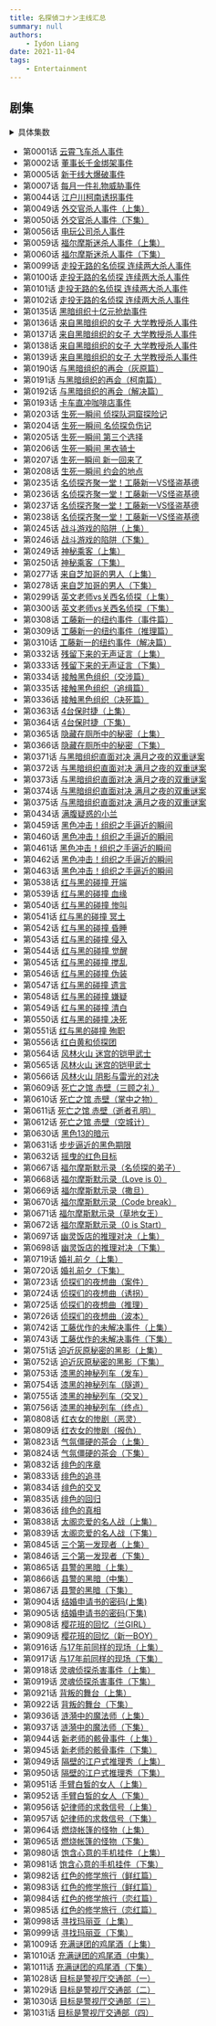 ```yaml
---
title: 名探偵コナン主线汇总
summary: null
authors:
    - Iydon Liang
date: 2021-11-04
tags:
    - Entertainment
---
```


## 剧集
<details>
<summary>具体集数</summary>
```python linenums="1"
def episodes():
    ____ = None
    for episode in (
        (   1, ____), (   2, ____), (   5, ____), (   7, ____), (  44, ____), (  49,   50),
        (  56, ____), (  59,   60), (  99,  102), ( 135,  139), ( 190,  193), ( 203,  208),
        ( 235,  238), ( 245,  246), ( 249,  250), ( 277,  278), ( 299,  300), ( 308,  310),
        ( 332,  336), ( 363,  364), ( 365,  366), ( 371,  375), ( 434, ____), ( 459,  463),
        ( 538,  551), ( 556, ____), ( 564,  566), ( 609,  612), ( 630,  632), ( 667,  672),
        ( 697,  698), ( 719,  720), ( 723,  726), ( 742,  743), ( 751,  756), ( 808,  809),
        ( 823,  824), ( 832,  836), ( 838,  839), ( 845,  846), ( 865,  867), ( 904,  905),
        ( 908,  909), ( 916,  917), ( 918,  919), ( 921,  922), ( 936,  937), ( 944,  945),
        ( 949,  950), ( 951,  952), ( 956,  957), ( 964,  965), ( 980,  981), ( 982,  985),
        ( 998,  999), (1009, 1011), (1028, 1031),
    ):
        begin, end = episode
        end = end or begin
        yield from range(begin, end+1)
```
</details>

- 第0001话 [云霄飞车杀人事件](https://www.bilibili.com/bangumi/play/ep321808)
- 第0002话 [董事长千金绑架事件](https://www.bilibili.com/bangumi/play/ep321809)
- 第0005话 [新干线大爆破事件](https://www.bilibili.com/bangumi/play/ep321812)
- 第0007话 [每月一件礼物威胁事件](https://www.bilibili.com/bangumi/play/ep321814)
- 第0044话 [江户川柯南诱拐事件](https://www.bilibili.com/bangumi/play/ep321851)
- 第0049话 [外交官杀人事件（上集）](https://www.bilibili.com/bangumi/play/ep321856)
- 第0050话 [外交官杀人事件（下集）](https://www.bilibili.com/bangumi/play/ep321857)
- 第0056话 [电玩公司杀人事件](https://www.bilibili.com/bangumi/play/ep321863)
- 第0059话 [福尔摩斯迷杀人事件（上集）](https://www.bilibili.com/bangumi/play/ep321866)
- 第0060话 [福尔摩斯迷杀人事件（下集）](https://www.bilibili.com/bangumi/play/ep321867)
- 第0099话 [走投无路的名侦探 连续两大杀人事件](https://www.bilibili.com/bangumi/play/ep321906)
- 第0100话 [走投无路的名侦探 连续两大杀人事件](https://www.bilibili.com/bangumi/play/ep321907)
- 第0101话 [走投无路的名侦探 连续两大杀人事件](https://www.bilibili.com/bangumi/play/ep321908)
- 第0102话 [走投无路的名侦探 连续两大杀人事件](https://www.bilibili.com/bangumi/play/ep321909)
- 第0135话 [黑暗组织十亿元抢劫事件](https://www.bilibili.com/bangumi/play/ep321942)
- 第0136话 [来自黑暗组织的女子 大学教授杀人事件](https://www.bilibili.com/bangumi/play/ep321943)
- 第0137话 [来自黑暗组织的女子 大学教授杀人事件](https://www.bilibili.com/bangumi/play/ep321944)
- 第0138话 [来自黑暗组织的女子 大学教授杀人事件](https://www.bilibili.com/bangumi/play/ep321945)
- 第0139话 [来自黑暗组织的女子 大学教授杀人事件](https://www.bilibili.com/bangumi/play/ep321946)
- 第0190话 [与黑暗组织的再会（灰原篇）](https://www.bilibili.com/bangumi/play/ep321997)
- 第0191话 [与黑暗组织的再会（柯南篇）](https://www.bilibili.com/bangumi/play/ep321998)
- 第0192话 [与黑暗组织的再会（解决篇）](https://www.bilibili.com/bangumi/play/ep321999)
- 第0193话 [卡车直冲咖啡店事件](https://www.bilibili.com/bangumi/play/ep322000)
- 第0203话 [生死一瞬间 侦探队洞窟探险记](https://www.bilibili.com/bangumi/play/ep322010)
- 第0204话 [生死一瞬间 名侦探负伤记](https://www.bilibili.com/bangumi/play/ep322011)
- 第0205话 [生死一瞬间 第三个选择](https://www.bilibili.com/bangumi/play/ep322012)
- 第0206话 [生死一瞬间 黑衣骑士](https://www.bilibili.com/bangumi/play/ep322013)
- 第0207话 [生死一瞬间 新一回来了](https://www.bilibili.com/bangumi/play/ep322014)
- 第0208话 [生死一瞬间 约会的地点](https://www.bilibili.com/bangumi/play/ep322015)
- 第0235话 [名侦探齐聚一堂！工藤新一VS怪盗基德](https://www.bilibili.com/bangumi/play/ep322042)
- 第0236话 [名侦探齐聚一堂！工藤新一VS怪盗基德](https://www.bilibili.com/bangumi/play/ep322043)
- 第0237话 [名侦探齐聚一堂！工藤新一VS怪盗基德](https://www.bilibili.com/bangumi/play/ep322044)
- 第0238话 [名侦探齐聚一堂！工藤新一VS怪盗基德](https://www.bilibili.com/bangumi/play/ep322045)
- 第0245话 [战斗游戏的陷阱（上集）](https://www.bilibili.com/bangumi/play/ep322052)
- 第0246话 [战斗游戏的陷阱（下集）](https://www.bilibili.com/bangumi/play/ep322053)
- 第0249话 [神秘乘客（上集）](https://www.bilibili.com/bangumi/play/ep322056)
- 第0250话 [神秘乘客（下集）](https://www.bilibili.com/bangumi/play/ep322057)
- 第0277话 [来自芝加哥的男人（上集）](https://www.bilibili.com/bangumi/play/ep322084)
- 第0278话 [来自芝加哥的男人（下集）](https://www.bilibili.com/bangumi/play/ep322085)
- 第0299话 [英文老师vs关西名侦探（上集）](https://www.bilibili.com/bangumi/play/ep322106)
- 第0300话 [英文老师vs关西名侦探（下集）](https://www.bilibili.com/bangumi/play/ep322107)
- 第0308话 [工藤新一的纽约事件（事件篇）](https://www.bilibili.com/bangumi/play/ep322115)
- 第0309话 [工藤新一的纽约事件（推理篇）](https://www.bilibili.com/bangumi/play/ep322116)
- 第0310话 [工藤新一的纽约事件（解决篇）](https://www.bilibili.com/bangumi/play/ep322117)
- 第0332话 [残留下来的无声证言（上集）](https://www.bilibili.com/bangumi/play/ep322139)
- 第0333话 [残留下来的无声证言（下集）](https://www.bilibili.com/bangumi/play/ep322140)
- 第0334话 [接触黑色组织（交涉篇）](https://www.bilibili.com/bangumi/play/ep322141)
- 第0335话 [接触黑色组织（追缉篇）](https://www.bilibili.com/bangumi/play/ep322142)
- 第0336话 [接触黑色组织（决死篇）](https://www.bilibili.com/bangumi/play/ep322143)
- 第0363话 [4台保时捷（上集）](https://www.bilibili.com/bangumi/play/ep322170)
- 第0364话 [4台保时捷（下集）](https://www.bilibili.com/bangumi/play/ep322171)
- 第0365话 [隐藏在厕所中的秘密（上集）](https://www.bilibili.com/bangumi/play/ep322172)
- 第0366话 [隐藏在厕所中的秘密（下集）](https://www.bilibili.com/bangumi/play/ep322173)
- 第0371话 [与黑暗组织直面对决 满月之夜的双重谜案](https://www.bilibili.com/bangumi/play/ep322178)
- 第0372话 [与黑暗组织直面对决 满月之夜的双重谜案](https://www.bilibili.com/bangumi/play/ep322179)
- 第0373话 [与黑暗组织直面对决 满月之夜的双重谜案](https://www.bilibili.com/bangumi/play/ep322180)
- 第0374话 [与黑暗组织直面对决 满月之夜的双重谜案](https://www.bilibili.com/bangumi/play/ep322181)
- 第0375话 [与黑暗组织直面对决 满月之夜的双重谜案](https://www.bilibili.com/bangumi/play/ep322182)
- 第0434话 [满腹疑惑的小兰](https://www.bilibili.com/bangumi/play/ep322241)
- 第0459话 [黑色冲击！组织之手逼近的瞬间](https://www.bilibili.com/bangumi/play/ep322266)
- 第0460话 [黑色冲击！组织之手逼近的瞬间](https://www.bilibili.com/bangumi/play/ep322267)
- 第0461话 [黑色冲击！组织之手逼近的瞬间](https://www.bilibili.com/bangumi/play/ep322268)
- 第0462话 [黑色冲击！组织之手逼近的瞬间](https://www.bilibili.com/bangumi/play/ep322269)
- 第0463话 [黑色冲击！组织之手逼近的瞬间](https://www.bilibili.com/bangumi/play/ep322270)
- 第0538话 [红与黑的碰撞 开端](https://www.bilibili.com/bangumi/play/ep322345)
- 第0539话 [红与黑的碰撞 血缘](https://www.bilibili.com/bangumi/play/ep322346)
- 第0540话 [红与黑的碰撞 惨叫](https://www.bilibili.com/bangumi/play/ep322347)
- 第0541话 [红与黑的碰撞 冥土](https://www.bilibili.com/bangumi/play/ep322348)
- 第0542话 [红与黑的碰撞 昏睡](https://www.bilibili.com/bangumi/play/ep322349)
- 第0543话 [红与黑的碰撞 侵入](https://www.bilibili.com/bangumi/play/ep322350)
- 第0544话 [红与黑的碰撞 觉醒](https://www.bilibili.com/bangumi/play/ep322351)
- 第0545话 [红与黑的碰撞 搅乱](https://www.bilibili.com/bangumi/play/ep322352)
- 第0546话 [红与黑的碰撞 伪装](https://www.bilibili.com/bangumi/play/ep322353)
- 第0547话 [红与黑的碰撞 遗言](https://www.bilibili.com/bangumi/play/ep322354)
- 第0548话 [红与黑的碰撞 嫌疑](https://www.bilibili.com/bangumi/play/ep322355)
- 第0549话 [红与黑的碰撞 清白](https://www.bilibili.com/bangumi/play/ep322356)
- 第0550话 [红与黑的碰撞 决死](https://www.bilibili.com/bangumi/play/ep322357)
- 第0551话 [红与黑的碰撞 殉职](https://www.bilibili.com/bangumi/play/ep322358)
- 第0556话 [红白黄和侦探团](https://www.bilibili.com/bangumi/play/ep322363)
- 第0564话 [风林火山 迷宫的铠甲武士](https://www.bilibili.com/bangumi/play/ep322371)
- 第0565话 [风林火山 迷宫的铠甲武士](https://www.bilibili.com/bangumi/play/ep322372)
- 第0566话 [风林火山 阴影与雷光的对决](https://www.bilibili.com/bangumi/play/ep322373)
- 第0609话 [死亡之馆 赤壁（三顾之礼）](https://www.bilibili.com/bangumi/play/ep322416)
- 第0610话 [死亡之馆 赤壁（掌中之物）](https://www.bilibili.com/bangumi/play/ep322417)
- 第0611话 [死亡之馆 赤壁（逝者孔明）](https://www.bilibili.com/bangumi/play/ep322418)
- 第0612话 [死亡之馆 赤壁（空城计）](https://www.bilibili.com/bangumi/play/ep322419)
- 第0630话 [黑色13的暗示](https://www.bilibili.com/bangumi/play/ep322437)
- 第0631话 [步步逼近的黑色期限](https://www.bilibili.com/bangumi/play/ep322438)
- 第0632话 [摇曳的红色目标](https://www.bilibili.com/bangumi/play/ep322439)
- 第0667话 [福尔摩斯默示录（名侦探的弟子）](https://www.bilibili.com/bangumi/play/ep322474)
- 第0668话 [福尔摩斯默示录（Love is 0）](https://www.bilibili.com/bangumi/play/ep322475)
- 第0669话 [福尔摩斯默示录（撒旦）](https://www.bilibili.com/bangumi/play/ep322476)
- 第0670话 [福尔摩斯默示录（Code break）](https://www.bilibili.com/bangumi/play/ep322477)
- 第0671话 [福尔摩斯默示录（草地女王）](https://www.bilibili.com/bangumi/play/ep322478)
- 第0672话 [福尔摩斯默示录（0 is Start）](https://www.bilibili.com/bangumi/play/ep322479)
- 第0697话 [幽灵饭店的推理对决（上集）](https://www.bilibili.com/bangumi/play/ep322504)
- 第0698话 [幽灵饭店的推理对决（下集）](https://www.bilibili.com/bangumi/play/ep322505)
- 第0719话 [婚礼前夕（上集）](https://www.bilibili.com/bangumi/play/ep322526)
- 第0720话 [婚礼前夕（下集）](https://www.bilibili.com/bangumi/play/ep322527)
- 第0723话 [侦探们的夜想曲（案件）](https://www.bilibili.com/bangumi/play/ep322530)
- 第0724话 [侦探们的夜想曲（诱拐）](https://www.bilibili.com/bangumi/play/ep322531)
- 第0725话 [侦探们的夜想曲（推理）](https://www.bilibili.com/bangumi/play/ep322532)
- 第0726话 [侦探们的夜想曲（波本）](https://www.bilibili.com/bangumi/play/ep322533)
- 第0742话 [工藤优作的未解决事件（上集）](https://www.bilibili.com/bangumi/play/ep322549)
- 第0743话 [工藤优作的未解决事件（下集）](https://www.bilibili.com/bangumi/play/ep322550)
- 第0751话 [迫近灰原秘密的黑影（上集）](https://www.bilibili.com/bangumi/play/ep322558)
- 第0752话 [迫近灰原秘密的黑影（下集）](https://www.bilibili.com/bangumi/play/ep322559)
- 第0753话 [漆黑的神秘列车（发车）](https://www.bilibili.com/bangumi/play/ep322560)
- 第0754话 [漆黑的神秘列车（隧道）](https://www.bilibili.com/bangumi/play/ep322561)
- 第0755话 [漆黑的神秘列车（交叉）](https://www.bilibili.com/bangumi/play/ep322562)
- 第0756话 [漆黑的神秘列车（终点）](https://www.bilibili.com/bangumi/play/ep322563)
- 第0808话 [红衣女的惨剧（恶灵）](https://www.bilibili.com/bangumi/play/ep322615)
- 第0809话 [红衣女的惨剧（报仇）](https://www.bilibili.com/bangumi/play/ep322616)
- 第0823话 [气氛僵硬的茶会（上集）](https://www.bilibili.com/bangumi/play/ep322630)
- 第0824话 [气氛僵硬的茶会（下集）](https://www.bilibili.com/bangumi/play/ep322631)
- 第0832话 [绯色的序章](https://www.bilibili.com/bangumi/play/ep322639)
- 第0833话 [绯色的追寻](https://www.bilibili.com/bangumi/play/ep322640)
- 第0834话 [绯色的交叉](https://www.bilibili.com/bangumi/play/ep322641)
- 第0835话 [绯色的回归](https://www.bilibili.com/bangumi/play/ep322642)
- 第0836话 [绯色的真相](https://www.bilibili.com/bangumi/play/ep322643)
- 第0838话 [太阁恋爱的名人战（上集）](https://www.bilibili.com/bangumi/play/ep322645)
- 第0839话 [太阁恋爱的名人战（下集）](https://www.bilibili.com/bangumi/play/ep322646)
- 第0845话 [三个第一发现者（上集）](https://www.bilibili.com/bangumi/play/ep322652)
- 第0846话 [三个第一发现者（下集）](https://www.bilibili.com/bangumi/play/ep322653)
- 第0865话 [县警的黑暗（上集）](https://www.bilibili.com/bangumi/play/ep322672)
- 第0866话 [县警的黑暗（中集）](https://www.bilibili.com/bangumi/play/ep322673)
- 第0867话 [县警的黑暗（下集）](https://www.bilibili.com/bangumi/play/ep322674)
- 第0904话 [结婚申请书的密码(上集)](https://www.bilibili.com/bangumi/play/ep322711)
- 第0905话 [结婚申请书的密码(下集)](https://www.bilibili.com/bangumi/play/ep322712)
- 第0908话 [樱花班的回忆（兰GIRL）](https://www.bilibili.com/bangumi/play/ep322715)
- 第0909话 [樱花班的回忆（新一BOY）](https://www.bilibili.com/bangumi/play/ep322716)
- 第0916话 [与17年前同样的现场（上集）](https://www.bilibili.com/bangumi/play/ep322723)
- 第0917话 [与17年前同样的现场（下集）](https://www.bilibili.com/bangumi/play/ep322724)
- 第0918话 [灵魂侦探杀害事件（上集）](https://www.bilibili.com/bangumi/play/ep322725)
- 第0919话 [灵魂侦探杀害事件（下集）](https://www.bilibili.com/bangumi/play/ep322726)
- 第0921话 [背叛的舞台（上集）](https://www.bilibili.com/bangumi/play/ep322728)
- 第0922话 [背叛的舞台（下集）](https://www.bilibili.com/bangumi/play/ep322729)
- 第0936话 [涟漪中的魔法师（上集）](https://www.bilibili.com/bangumi/play/ep322743)
- 第0937话 [涟漪中的魔法师（下集）](https://www.bilibili.com/bangumi/play/ep322744)
- 第0944话 [新老师的骸骨事件（上集）](https://www.bilibili.com/bangumi/play/ep322766)
- 第0945话 [新老师的骸骨事件（下集）](https://www.bilibili.com/bangumi/play/ep322767)
- 第0949话 [隔壁的江户式推理秀（上集）](https://www.bilibili.com/bangumi/play/ep322774)
- 第0950话 [隔壁的江户式推理秀（下集）](https://www.bilibili.com/bangumi/play/ep322777)
- 第0951话 [手臂白皙的女人（上集）](https://www.bilibili.com/bangumi/play/ep322779)
- 第0952话 [手臂白皙的女人（下集）](https://www.bilibili.com/bangumi/play/ep322781)
- 第0956话 [妃律师的求救信号（上集）](https://www.bilibili.com/bangumi/play/ep322787)
- 第0957话 [妃律师的求救信号（下集）](https://www.bilibili.com/bangumi/play/ep322788)
- 第0964话 [燃烧帐篷的怪物（上集）](https://www.bilibili.com/bangumi/play/ep322796)
- 第0965话 [燃烧帐篷的怪物（下集）](https://www.bilibili.com/bangumi/play/ep322798)
- 第0980话 [饱含心意的手机挂件（上集）](https://www.bilibili.com/bangumi/play/ep322821)
- 第0981话 [饱含心意的手机挂件（下集）](https://www.bilibili.com/bangumi/play/ep322822)
- 第0982话 [红色的修学旅行（鲜红篇）](https://www.bilibili.com/bangumi/play/ep322823)
- 第0983话 [红色的修学旅行（鲜红篇）](https://www.bilibili.com/bangumi/play/ep322824)
- 第0984话 [红色的修学旅行（恋红篇）](https://www.bilibili.com/bangumi/play/ep322825)
- 第0985话 [红色的修学旅行（恋红篇）](https://www.bilibili.com/bangumi/play/ep322826)
- 第0998话 [寻找玛丽亚（上集）](https://www.bilibili.com/bangumi/play/ep322841)
- 第0999话 [寻找玛丽亚（下集）](https://www.bilibili.com/bangumi/play/ep322842)
- 第1009话 [充满谜团的鸡尾酒（上集）](https://www.bilibili.com/bangumi/play/ep322852)
- 第1010话 [充满谜团的鸡尾酒（中集）](https://www.bilibili.com/bangumi/play/ep322853)
- 第1011话 [充满谜团的鸡尾酒（下集）](https://www.bilibili.com/bangumi/play/ep322854)
- 第1028话 [目标是警视厅交通部（一）](https://www.bilibili.com/bangumi/play/ep322871)
- 第1029话 [目标是警视厅交通部（二）](https://www.bilibili.com/bangumi/play/ep322872)
- 第1030话 [目标是警视厅交通部（三）](https://www.bilibili.com/bangumi/play/ep322873)
- 第1031话 [目标是警视厅交通部（四）](https://www.bilibili.com/bangumi/play/ep322874)
